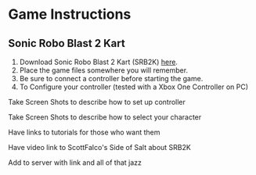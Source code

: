 # Game Instructions

## Sonic Robo Blast 2 Kart

1. Download Sonic Robo Blast 2 Kart (SRB2K) [here](https://github.com/STJr/Kart-Public/releases).
2. Place the game files somewhere you will remember.
3. Be sure to connect a controller before starting the game.
4. To Configure your controller (tested with a Xbox One Controller on PC)

Take Screen Shots to describe how to set up controller

Take Screen Shots to describe how to select your character

Have links to tutorials for those who want them

Have video link to ScottFalco's Side of Salt about SRB2K

Add to server with link and all of that jazz
